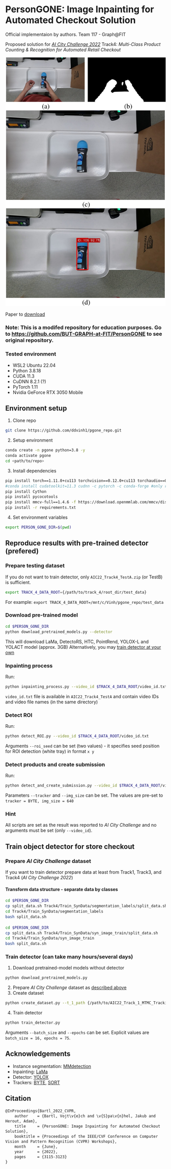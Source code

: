 # PersonGONE: Image Inpainting for Automated Checkout Solution
Official implementaion by authors.
Team 117 - Graph@FIT

Proposed solution for [_AI City Challenge 2022_](https://www.aicitychallenge.org/) Track4: _Multi-Class Product Counting & Recognition for Automated Retail Checkout_

![teaser](assets/teaser.jpg)

Paper to [download](https://openaccess.thecvf.com/content/CVPR2022W/AICity/html/Bartl_PersonGONE_Image_Inpainting_for_Automated_Checkout_Solution_CVPRW_2022_paper.html)
### Note: This is a modifed repository for education purposes. Go to https://github.com/BUT-GRAPH-at-FIT/PersonGONE to see original repository. 
### Tested environment

* WSL2 Ubuntu 22.04
* Python 3.8.18
* CUDA 11.3
* CuDNN 8.2.1 (?)
* PyTorch 1.11
* Nvidia GeForce RTX 3050 Mobile

## Environment setup
1. Clone repo
```bash
git clone https://github.com/ddvinh1/pgone_repo.git
```
2. Setup environment
```bash
conda create -n pgone python=3.8 -y
conda activate pgone
cd <path/to/repo>
```
3. Install dependencies
```bash
pip install torch==1.11.0+cu113 torchvision==0.12.0+cu113 torchaudio==0.11.0+cu113 -f https://download.pytorch.org/whl/cu113/torch_stable.html
#conda install cudatoolkit=11.3 cudnn -c pytorch -c conda-forge #only run this line if the code doesn't work
pip install Cython
pip install pycocotools
pip install mmcv-full==1.4.6 -f https://download.openmmlab.com/mmcv/dist/cu113/torch1.10.0/index.html
pip install -r requirements.txt
```

4. Set environment variables
```bash
export PERSON_GONE_DIR=$(pwd)
```

## Reproduce results with pre-trained detector (prefered)

### Prepare testing dataset
If you do not want to train detector, only ``AIC22_Track4_TestA.zip`` (or TestB) is sufficient.

```bash
export TRACK_4_DATA_ROOT={/path/to/track_4/root_dir/test_data}
```

For example: ``export TRACK_4_DATA_ROOT=/mnt/c/Vinh/pgone_repo/test_data``

### Download pre-trained model
```bash
cd $PERSON_GONE_DIR
python download_pretrained_models.py --detector
```
This will download LaMa, DetectoRS, HTC, PointRend, YOLOX-L and YOLACT model (approx. 3GB)
Alternatively, you may [train detector at your own](#training-ref)

### Inpainting process
Run:
```bash
python inpainting_process.py --video_id $TRACK_4_DATA_ROOT/video_id.txt
```
``video_id.txt`` file is available in ``AIC22_Track4_TestA`` and contain video IDs and video file names (in the same directory)

### Detect ROI
Run:
```bash
python detect_ROI.py --video_id $TRACK_4_DATA_ROOT/video_id.txt
```
Arguments ``--roi_seed`` can be set (two values) - it specifies seed position for ROI detection (white tray) in format ``x y``

### Detect products and create submission
Run:
```bash
python detect_and_create_submission.py --video_id $TRACK_4_DATA_ROOT/video_id.txt
```
Parameters ``--tracker`` and ``--img_size`` can be set. The values are pre-set to ``tracker = BYTE, img_size = 640``

### Hint
All scripts are set as the result was reported to _AI City Challenge_ and no arguments must be set (only ``--video_id``).



## Train object detector for store checkout<a name="training-ref"></a>

### Prepare _AI City Challenge_ dataset<a name="prepare-dataset-ref"></a>
If you want to train detector prepare data at least from Track1, Track3, and Track4 (_AI City Challenge 2022_)  


#### Transform data structure - separate data by classes
```bash
cd $PERSON_GONE_DIR
cp split_data.sh Track4/Train_SynData/segmentation_labels/split_data.sh
cd Track4/Train_SynData/segmentation_labels
bash split_data.sh

cd $PERSON_GONE_DIR
cp split_data.sh Track4/Train_SynData/syn_image_train/split_data.sh
cd Track4/Train_SynData/syn_image_train
bash split_data.sh
```
### Train detector (can take many hours/several days)
1. Download pretrained-model models without detector  
```bash
python download_pretrained_models.py
```
2. Prepare _AI City Challenge_ dataset as [described above](#prepare-dataset-ref)
3. Create dataset
```bash
python create_dataset.py --t_1_path {/path/to/AIC22_Track_1_MTMC_Tracking} --t_3_path {/path/to/AIC22_Track3_ActionRecognition} --t_4_track {/path/to/AIC_Track4/Train_SynData}
```
4. Train detector
```bash
python train_detector.py  
```
Arguments ``--batch_size`` and ``--epochs`` can be set. Explicit values are ``batch_size = 16, epochs = 75``.


## Acknowledgements
* Instance segmentation: [MMdetection](https://github.com/open-mmlab/mmdetection)
* Inpainting: [LaMa](https://github.com/saic-mdal/lama)
* Detector: [YOLOX](https://github.com/Megvii-BaseDetection/YOLOX)
* Trackers: [BYTE](https://github.com/ifzhang/ByteTrack), [SORT](https://github.com/abewley/sort)

## Citation

```
@InProceedings{Bartl_2022_CVPR,
    author    = {Bartl, Vojt\v{e}ch and \v{S}pa\v{n}hel, Jakub and Herout, Adam},
    title     = {PersonGONE: Image Inpainting for Automated Checkout Solution},
    booktitle = {Proceedings of the IEEE/CVF Conference on Computer Vision and Pattern Recognition (CVPR) Workshops},
    month     = {June},
    year      = {2022},
    pages     = {3115-3123}
}
```

<!--
# TODOs:
Nastavit spravne velikosti datasetu a epochy tranovani (ted jen na zkousku)  
Zkontrolovat nazvy a sjednotit nazvy jako _AIC22_Track4_TestA, AIC22_Track_1_MTMC_Tracking_ s oficialne stazenymi soubory
-->
